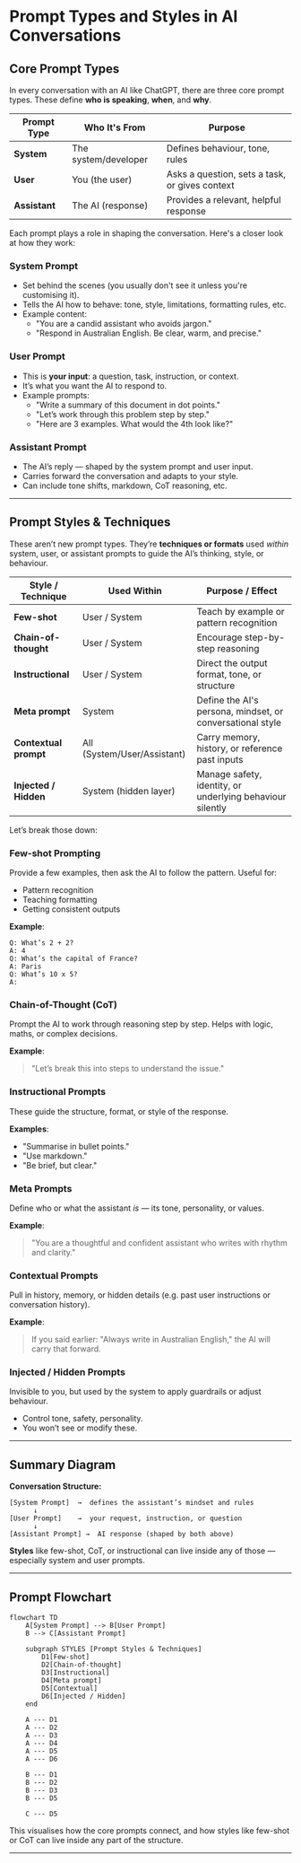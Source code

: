 # Prompt Types and Styles in AI Conversations

## Core Prompt Types

In every conversation with an AI like ChatGPT, there are three core prompt types. These define **who is speaking**, **when**, and **why**.

| **Prompt Type** | **Who It's From**     | **Purpose**                                      |
|-----------------|------------------------|--------------------------------------------------|
| **System**      | The system/developer   | Defines behaviour, tone, rules                   |
| **User**        | You (the user)         | Asks a question, sets a task, or gives context   |
| **Assistant**   | The AI (response)      | Provides a relevant, helpful response            |

Each prompt plays a role in shaping the conversation. Here's a closer look at how they work:

### System Prompt
- Set behind the scenes (you usually don't see it unless you're customising it).
- Tells the AI how to behave: tone, style, limitations, formatting rules, etc.
- Example content:
  - "You are a candid assistant who avoids jargon."
  - "Respond in Australian English. Be clear, warm, and precise."

### User Prompt
- This is **your input**: a question, task, instruction, or context.
- It’s what you want the AI to respond to.
- Example prompts:
  - "Write a summary of this document in dot points."
  - "Let’s work through this problem step by step."
  - "Here are 3 examples. What would the 4th look like?"

### Assistant Prompt
- The AI’s reply — shaped by the system prompt and user input.
- Carries forward the conversation and adapts to your style.
- Can include tone shifts, markdown, CoT reasoning, etc.

---

## Prompt Styles & Techniques

These aren’t new prompt types. They’re **techniques or formats** used *within* system, user, or assistant prompts to guide the AI’s thinking, style, or behaviour.

| **Style / Technique** | **Used Within**            | **Purpose / Effect**                                      |
|-----------------------|----------------------------|-----------------------------------------------------------|
| **Few-shot**          | User / System              | Teach by example or pattern recognition                   |
| **Chain-of-thought**  | User / System              | Encourage step-by-step reasoning                          |
| **Instructional**     | User / System              | Direct the output format, tone, or structure              |
| **Meta prompt**       | System                     | Define the AI's persona, mindset, or conversational style |
| **Contextual prompt** | All (System/User/Assistant)| Carry memory, history, or reference past inputs           |
| **Injected / Hidden** | System (hidden layer)      | Manage safety, identity, or underlying behaviour silently |

Let’s break those down:

### Few-shot Prompting
Provide a few examples, then ask the AI to follow the pattern. Useful for:
- Pattern recognition
- Teaching formatting
- Getting consistent outputs

**Example**:
```
Q: What’s 2 + 2?
A: 4
Q: What’s the capital of France?
A: Paris
Q: What’s 10 x 5?
A:
```

### Chain-of-Thought (CoT)
Prompt the AI to work through reasoning step by step. Helps with logic, maths, or complex decisions.

**Example**:
> "Let’s break this into steps to understand the issue."

### Instructional Prompts
These guide the structure, format, or style of the response.

**Examples**:
- "Summarise in bullet points."
- "Use markdown."
- "Be brief, but clear."

### Meta Prompts
Define who or what the assistant *is* — its tone, personality, or values.

**Example**:
> "You are a thoughtful and confident assistant who writes with rhythm and clarity."

### Contextual Prompts
Pull in history, memory, or hidden details (e.g. past user instructions or conversation history).

**Example**:
> If you said earlier: "Always write in Australian English," the AI will carry that forward.

### Injected / Hidden Prompts
Invisible to you, but used by the system to apply guardrails or adjust behaviour.
- Control tone, safety, personality.
- You won’t see or modify these.

---

## Summary Diagram

**Conversation Structure:**
```
[System Prompt]  →  defines the assistant’s mindset and rules
      ↓
[User Prompt]    →  your request, instruction, or question
      ↓
[Assistant Prompt] →  AI response (shaped by both above)
```

**Styles** like few-shot, CoT, or instructional can live inside any of those — especially system and user prompts.

---

## Prompt Flowchart 

```mermaid
flowchart TD
    A[System Prompt] --> B[User Prompt]
    B --> C[Assistant Prompt]

    subgraph STYLES [Prompt Styles & Techniques]
        D1[Few-shot] 
        D2[Chain-of-thought]
        D3[Instructional]
        D4[Meta prompt]
        D5[Contextual]
        D6[Injected / Hidden]
    end

    A --- D1
    A --- D2
    A --- D3
    A --- D4
    A --- D5
    A --- D6

    B --- D1
    B --- D2
    B --- D3
    B --- D5

    C --- D5
```

This visualises how the core prompts connect, and how styles like few-shot or CoT can live inside any part of the structure.

---


